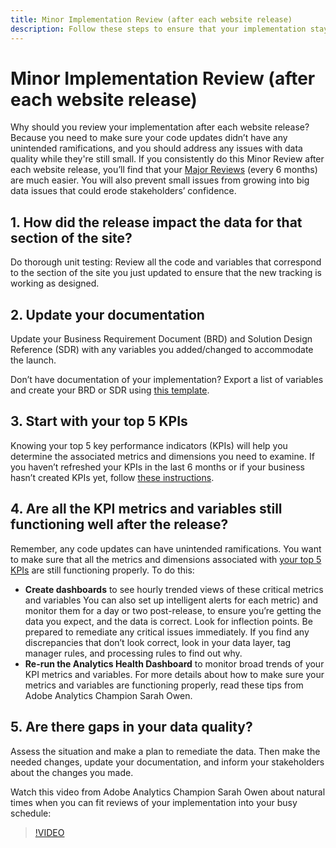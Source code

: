 ```yaml
---
title: Minor Implementation Review (after each website release)
description: Follow these steps to ensure that your implementation stays error free and in line with your KPIs.
---
```


# Minor Implementation Review (after each website release)

Why should you review your implementation after each website release? Because you need to make sure your code updates didn’t have any unintended ramifications, and you should address any issues with data quality while they're still small. If you consistently do this Minor Review after each website release, you’ll find that your [Major Reviews](/help/implement/review/major-review.md) (every 6 months) are much easier. You will also prevent small issues from growing into big data issues that could erode stakeholders’ confidence. 

## 1. How did the release impact the data for that section of the site?

Do thorough unit testing: Review all the code and variables that correspond to the section of the site you just updated to ensure that the new tracking is working as designed.

## 2. Update your documentation

Update your Business Requirement Document (BRD) and Solution Design Reference (SDR) with any variables you added/changed to accommodate the launch. 

Don’t have documentation of your implementation? Export a list of variables and create your BRD or SDR using [this template](https://experienceleague.adobe.com/docs/analytics-learn/tutorials/implementation/implementation-basics/creating-a-business-requirements-document.html?lang=en#implementation).

## 3. Start with your top 5 KPIs

Knowing your top 5 key performance indicators (KPIs) will help you determine the associated metrics and dimensions you need to examine. If you haven’t refreshed your KPIs in the last 6 months or if your business hasn’t created KPIs yet, follow [these instructions](/help/implement/review/define-kpis.md). 

## 4. Are all the KPI metrics and variables still functioning well after the release?

Remember, any code updates can have unintended ramifications. You want to make sure that all the metrics and dimensions associated with [your top 5 KPIs](/help/implement/review/define-kpis.md) are still functioning properly. To do this:

* **Create dashboards** to see hourly trended views of these critical metrics and variables 
You can also set up intelligent alerts for each metric) and monitor them for a day or two post-release, to ensure you’re getting the data you expect, and the data is correct. Look for inflection points. Be prepared to remediate any critical issues immediately. If you find any discrepancies that don’t look correct, look in your data layer, tag manager rules, and processing rules to find out why.
* **Re-run the Analytics Health Dashboard** to monitor broad trends of your KPI metrics and variables.
For more details about how to make sure your metrics and variables are functioning properly, read these tips from Adobe Analytics Champion Sarah Owen.

## 5. Are there gaps in your data quality?

Assess the situation and make a plan to remediate the data. Then make the needed changes, update your documentation, and inform your stakeholders about the changes you made.

Watch this video from Adobe Analytics Champion Sarah Owen about natural times when you can fit reviews of your implementation into your busy schedule:

>[!VIDEO](https://video.tv.adobe.com/v/328340/?quality=12&learn=on)
